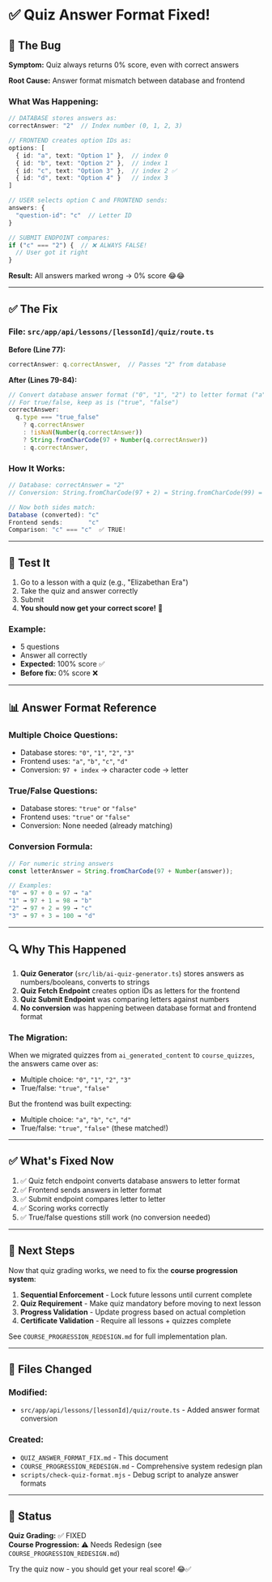 # ✅ Quiz Answer Format Fixed!

## 🐛 The Bug

**Symptom:** Quiz always returns 0% score, even with correct answers

**Root Cause:** Answer format mismatch between database and frontend

### What Was Happening:

```typescript
// DATABASE stores answers as:
correctAnswer: "2"  // Index number (0, 1, 2, 3)

// FRONTEND creates option IDs as:
options: [
  { id: "a", text: "Option 1" },  // index 0
  { id: "b", text: "Option 2" },  // index 1
  { id: "c", text: "Option 3" },  // index 2 ✅
  { id: "d", text: "Option 4" }   // index 3
]

// USER selects option C and FRONTEND sends:
answers: {
  "question-id": "c"  // Letter ID
}

// SUBMIT ENDPOINT compares:
if ("c" === "2") {  // ❌ ALWAYS FALSE!
  // User got it right
}
```

**Result:** All answers marked wrong → 0% score 😂😂

---

## ✅ The Fix

### File: `src/app/api/lessons/[lessonId]/quiz/route.ts`

**Before (Line 77):**

```typescript
correctAnswer: q.correctAnswer,  // Passes "2" from database
```

**After (Lines 79-84):**

```typescript
// Convert database answer format ("0", "1", "2") to letter format ("a", "b", "c")
// For true/false, keep as is ("true", "false")
correctAnswer:
  q.type === "true_false"
    ? q.correctAnswer
    : !isNaN(Number(q.correctAnswer))
    ? String.fromCharCode(97 + Number(q.correctAnswer))
    : q.correctAnswer,
```

### How It Works:

```typescript
// Database: correctAnswer = "2"
// Conversion: String.fromCharCode(97 + 2) = String.fromCharCode(99) = "c"

// Now both sides match:
Database (converted): "c"
Frontend sends:       "c"
Comparison: "c" === "c"  ✅ TRUE!
```

---

## 🧪 Test It

1. Go to a lesson with a quiz (e.g., "Elizabethan Era")
2. Take the quiz and answer correctly
3. Submit
4. **You should now get your correct score!** 🎉

### Example:

- 5 questions
- Answer all correctly
- **Expected:** 100% score ✅
- **Before fix:** 0% score ❌

---

## 📊 Answer Format Reference

### Multiple Choice Questions:

- Database stores: `"0"`, `"1"`, `"2"`, `"3"`
- Frontend uses: `"a"`, `"b"`, `"c"`, `"d"`
- Conversion: `97 + index` → character code → letter

### True/False Questions:

- Database stores: `"true"` or `"false"`
- Frontend uses: `"true"` or `"false"`
- Conversion: None needed (already matching)

### Conversion Formula:

```javascript
// For numeric string answers
const letterAnswer = String.fromCharCode(97 + Number(answer));

// Examples:
"0" → 97 + 0 = 97 → "a"
"1" → 97 + 1 = 98 → "b"
"2" → 97 + 2 = 99 → "c"
"3" → 97 + 3 = 100 → "d"
```

---

## 🔍 Why This Happened

1. **Quiz Generator** (`src/lib/ai-quiz-generator.ts`) stores answers as numbers/booleans, converts to strings
2. **Quiz Fetch Endpoint** creates option IDs as letters for the frontend
3. **Quiz Submit Endpoint** was comparing letters against numbers
4. **No conversion** was happening between database format and frontend format

### The Migration:

When we migrated quizzes from `ai_generated_content` to `course_quizzes`, the answers came over as:

- Multiple choice: `"0"`, `"1"`, `"2"`, `"3"`
- True/false: `"true"`, `"false"`

But the frontend was built expecting:

- Multiple choice: `"a"`, `"b"`, `"c"`, `"d"`
- True/false: `"true"`, `"false"` (these matched!)

---

## ✅ What's Fixed Now

1. ✅ Quiz fetch endpoint converts database answers to letter format
2. ✅ Frontend sends answers in letter format
3. ✅ Submit endpoint compares letter to letter
4. ✅ Scoring works correctly
5. ✅ True/false questions still work (no conversion needed)

---

## 🚀 Next Steps

Now that quiz grading works, we need to fix the **course progression system**:

1. **Sequential Enforcement** - Lock future lessons until current complete
2. **Quiz Requirement** - Make quiz mandatory before moving to next lesson
3. **Progress Validation** - Update progress based on actual completion
4. **Certificate Validation** - Require all lessons + quizzes complete

See `COURSE_PROGRESSION_REDESIGN.md` for full implementation plan.

---

## 📝 Files Changed

### Modified:

- `src/app/api/lessons/[lessonId]/quiz/route.ts` - Added answer format conversion

### Created:

- `QUIZ_ANSWER_FORMAT_FIX.md` - This document
- `COURSE_PROGRESSION_REDESIGN.md` - Comprehensive system redesign plan
- `scripts/check-quiz-format.mjs` - Debug script to analyze answer formats

---

## 🎉 Status

**Quiz Grading:** ✅ FIXED  
**Course Progression:** ⚠️ Needs Redesign (see `COURSE_PROGRESSION_REDESIGN.md`)

Try the quiz now - you should get your real score! 😂✅
